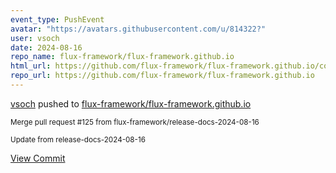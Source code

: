 ```yaml
---
event_type: PushEvent
avatar: "https://avatars.githubusercontent.com/u/814322?"
user: vsoch
date: 2024-08-16
repo_name: flux-framework/flux-framework.github.io
html_url: https://github.com/flux-framework/flux-framework.github.io/commit/f86dcdd582f014d2ec6a39296715abf3ca5b5b27
repo_url: https://github.com/flux-framework/flux-framework.github.io
---
```


<a href='https://github.com/vsoch' target='_blank'>vsoch</a> pushed to <a href='https://github.com/flux-framework/flux-framework.github.io' target='_blank'>flux-framework/flux-framework.github.io</a>

<small>Merge pull request #125 from flux-framework/release-docs-2024-08-16

Update from release-docs-2024-08-16</small>

<a href='https://github.com/flux-framework/flux-framework.github.io/commit/f86dcdd582f014d2ec6a39296715abf3ca5b5b27' target='_blank'>View Commit</a>